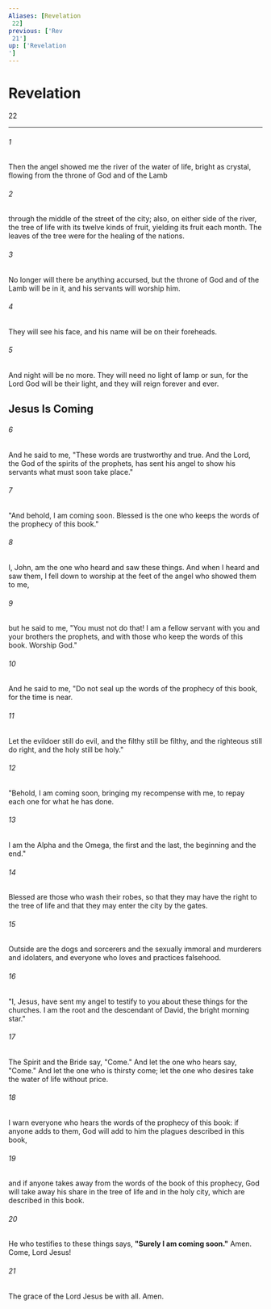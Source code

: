 ```yaml
---
Aliases: [Revelation 22]
previous: ['Rev 21']
up: ['Revelation']
---
```

# Revelation 22

***
 

###### 1 
Then the angel showed me the river of the water of life, bright as crystal, flowing from the throne of God and of the Lamb  

###### 2 
through the middle of the street of the city; also, on either side of the river, the tree of life with its twelve kinds of fruit, yielding its fruit each month. The leaves of the tree were for the healing of the nations.  

###### 3 
No longer will there be anything accursed, but the throne of God and of the Lamb will be in it, and his servants will worship him.  

###### 4 
They will see his face, and his name will be on their foreheads.  

###### 5 
And night will be no more. They will need no light of lamp or sun, for the Lord God will be their light, and they will reign forever and ever.  ## Jesus Is Coming  

###### 6 
And he said to me, "These words are trustworthy and true. And the Lord, the God of the spirits of the prophets, has sent his angel to show his servants what must soon take place."  

###### 7 
"And behold, I am coming soon. Blessed is the one who keeps the words of the prophecy of this book."  

###### 8 
I, John, am the one who heard and saw these things. And when I heard and saw them, I fell down to worship at the feet of the angel who showed them to me,  

###### 9 
but he said to me, "You must not do that! I am a fellow servant with you and your brothers the prophets, and with those who keep the words of this book. Worship God."  

###### 10 
And he said to me, "Do not seal up the words of the prophecy of this book, for the time is near.  

###### 11 
Let the evildoer still do evil, and the filthy still be filthy, and the righteous still do right, and the holy still be holy."  

###### 12 
"Behold, I am coming soon, bringing my recompense with me, to repay each one for what he has done.  

###### 13 
I am the Alpha and the Omega, the first and the last, the beginning and the end."  

###### 14 
Blessed are those who wash their robes, so that they may have the right to the tree of life and that they may enter the city by the gates.  

###### 15 
Outside are the dogs and sorcerers and the sexually immoral and murderers and idolaters, and everyone who loves and practices falsehood.  

###### 16 
"I, Jesus, have sent my angel to testify to you about these things for the churches. I am the root and the descendant of David, the bright morning star."  

###### 17 
The Spirit and the Bride say, "Come." And let the one who hears say, "Come." And let the one who is thirsty come; let the one who desires take the water of life without price.  

###### 18 
I warn everyone who hears the words of the prophecy of this book: if anyone adds to them, God will add to him the plagues described in this book,  

###### 19 
and if anyone takes away from the words of the book of this prophecy, God will take away his share in the tree of life and in the holy city, which are described in this book.  

###### 20 
He who testifies to these things says, **"Surely I am coming soon."** Amen. Come, Lord Jesus!  

###### 21 
The grace of the Lord Jesus be with all. Amen.
